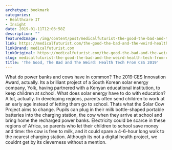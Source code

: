 ```yaml
---
archetype: bookmark
categories:
- Healthcare IT
- Insight
date: 2019-01-11T12:03:58Z
description: ""
featuredImage: /img/content/post/medicalfuturist-the-good-the-bad-and-the-weird-health-tech-from-ces-2019.JPG
link: https://medicalfuturist.com/the-good-the-bad-and-the-weird-health-tech-from-ces-2019
linkBrand: medicalfuturist.com
linkOriginal: https://medicalfuturist.com/the-good-the-bad-and-the-weird-health-tech-from-ces-2019
slug: medicalfuturist-the-good-the-bad-and-the-weird-health-tech-from-ces-2019
title: 'The Good, The Bad and The Weird: Health Tech From CES 2019'
---
```

What do power banks and cows have in common? The 2019 CES Innovation Award, actually. Its a brilliant project of a South Korean solar energy company, Yolk, having partnered with a Kenyan educational institution, to keep children at school. What does solar energy have to do with education? A lot, actually. In developing regions, parents often send children to work at an early age instead of letting them go to school. Thats what the Solar Cow Project aims to change. Pupils can plug in their milk bottle-shaped portable batteries into the charging station, the cow when they arrive at school and bring home the recharged power banks. Electricity could be scarce in these regions of Africa, so parents who let their children to school save money and time: the cow is free to milk, and it could spare a 4-6-hour long walk to the nearest charging station. Although its not a digital health project, we couldnt get by its cleverness without a mention.

